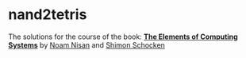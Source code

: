 # nand2tetris
The solutions for the course of the book: 
[**The Elements of Computing Systems**](http://nand2tetris.org) by [Noam Nisan](http://www.cs.huji.ac.il/~noam) and [Shimon Schocken](http://shimonschocken.com/)


